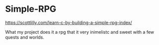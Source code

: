 # Simple-RPG
https://scottlilly.com/learn-c-by-building-a-simple-rpg-index/

What my project does it a rpg that it very inimelistc and sweet with a few quests and worlds.

